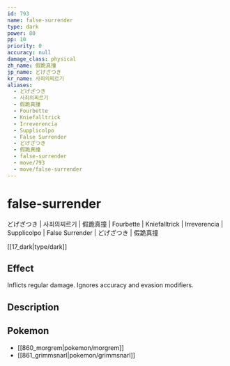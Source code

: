 ```yaml
---
id: 793
name: false-surrender
type: dark
power: 80
pp: 10
priority: 0
accuracy: null
damage_class: physical
zh_name: 假跪真撞
jp_name: どげざつき
kr_name: 사죄의찌르기
aliases:
  - どげざつき
  - 사죄의찌르기
  - 假跪真撞
  - Fourbette
  - Kniefalltrick
  - Irreverencia
  - Supplicolpo
  - False Surrender
  - どげざつき
  - 假跪真撞
  - false-surrender
  - move/793
  - move/false-surrender
---
```

# false-surrender
    
どげざつき | 사죄의찌르기 | 假跪真撞 | Fourbette | Kniefalltrick | Irreverencia | Supplicolpo | False Surrender | どげざつき | 假跪真撞

[[17_dark|type/dark]]

## Effect

Inflicts regular damage.  Ignores accuracy and evasion modifiers.

## Description



## Pokemon

- [[860_morgrem|pokemon/morgrem]]
- [[861_grimmsnarl|pokemon/grimmsnarl]]

